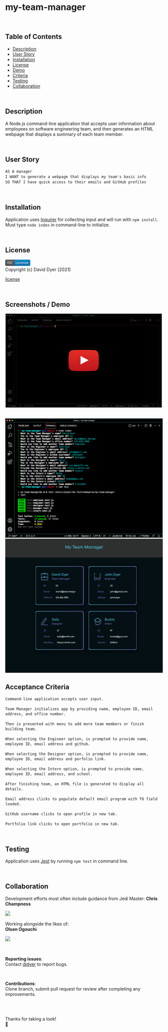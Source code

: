 # my-team-manager

<br />

## Table of Contents

- [Description](#description)
- [User Story](#user-story)
- [Installation](#installation)
- [License](#license)
- [Demo](#demo)
- [Criteria](#acceptance-criteria)
- [Testing](#testing)
- [Collaboration](#collaboration)

<br />

## Description

A Node.js command-line application that accepts user information about employees on software engineering team, and then generates an HTML webpage that displays a summary of each team member.

<br />

## User Story

```md
AS A manager
I WANT to generate a webpage that displays my team's basic info
SO THAT I have quick access to their emails and GitHub profiles
```

<br />

## Installation

Application uses [Inquirer](https://www.npmjs.com/package/inquirer) for collecting input and will run with `npm install`. Must type `node index` in command-line to initialize.

<br />

## License

<img src="./Assets/icons/isc.svg" height="20px"> <br />
Copyright (c) David Dyer [2021]

[license](https://choosealicense.com/licenses/isc/)

<br />

## Screenshots / Demo

[![](Assets/demo/team_manager_youtube_ss.png)](https://youtu.be/JRo6DSLCqNw)

<br />

<img src="Assets/demo/team_manager_terminal.png" width = "800">
<img src="Assets/demo/team_manager_rendered.png" width = "800">

<br />

## Acceptance Criteria

```
Command-line application accepts user input.

Team Manager initializes app by providing name, employee ID, email address, and office number.

Then is presented with menu to add more team members or finish building team.

When selecting the Engineer option, is prompted to provide name, employee ID, email address and github.

When selecting the Designer option, is prompted to provide name, employee ID, email address and porfolio link.

When selecting the Intern option, is prompted to provide name, employee ID, email address, and school.

After finishing team, an HTML file is generated to display all details.

Email address clicks to populate default email program with TO field loaded.

GitHub username clicks to open profile in new tab.

Portfolio link clicks to open portfolio in new tab.

```

<br />

## Testing

Application uses [Jest](https://www.npmjs.com/package/jest) by running `npm test` in command line.

<br />

## Collaboration

Development efforts most often include guidance from Jedi Master: **Chris Champness**

<a href= "https://github.com/CChampness"><img src=
"https://avatars.githubusercontent.com/u/87551272?v=4" width="50px"/></a>

Working alongside the likes of:  
**Olsen Ogouchi**

<a href="https://github.com/Chrisolsen1993"><img src="https://chrisolsen1993.github.io/Updated-Portfolio/assets/images/avatar.jpeg" width="50px"/></a>

<br />

**Reporting issues**:  
Contact [djdyer](https://www.github.com/djdyer) to report bugs.

<br />

**Contributions**:  
Clone branch, submit pull request for review after completing any improvements.

<br />
<br />

Thanks for taking a look!  
👋
